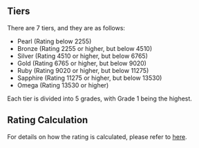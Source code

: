 ## Tiers
There are 7 tiers, and they are as follows:
- Pearl (Rating below 2255)
- Bronze (Rating 2255 or higher, but below 4510)
- Silver (Rating 4510 or higher, but below 6765)
- Gold (Rating 6765 or higher, but below 9020)
- Ruby (Rating 9020 or higher, but below 11275)
- Sapphire (Rating 11275 or higher, but below 13530)
- Omega (Rating 13530 or higher)

Each tier is divided into 5 grades, with Grade 1 being the highest.

## Rating Calculation
For details on how the rating is calculated, please refer to [here](https://github.com/taikowiki/taiko-rating/blob/main/README.md).
